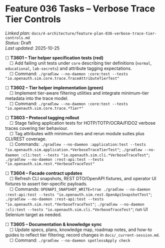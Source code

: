 # Feature 036 Tasks – Verbose Trace Tier Controls

_Linked plan:_ `docs/4-architecture/feature-plan-036-verbose-trace-tier-controls.md`  
_Status:_ Draft  
_Last updated:_ 2025-10-25

☐ **T3601 – Tier helper specification tests (red)**  
 ☐ Add failing unit tests under `core` describing tier definitions (`normal`, `educational`, `lab-secrets`) and attribute tagging expectations.  
 ☐ Command: `./gradlew --no-daemon :core:test --tests "io.openauth.sim.core.trace.TraceAttributeTierTest"`

☐ **T3602 – Tier helper implementation (green)**  
 ☐ Implement tier-aware filtering utilities and integrate minimum-tier metadata into the trace model.  
 ☐ Command: `./gradlew --no-daemon :core:test --tests "io.openauth.sim.core.trace.*Tier*"`

☐ **T3603 – Protocol tagging rollout**  
 ☐ Stage failing application tests for HOTP/TOTP/OCRA/FIDO2 verbose traces covering tier behaviour.  
 ☐ Tag attributes with minimum tiers and rerun module suites plus CLI/REST coverage.  
 ☐ Commands: `./gradlew --no-daemon :application:test --tests "io.openauth.sim.application.*VerboseTraceTierTest"`; `./gradlew --no-daemon :cli:test --tests "io.openauth.sim.cli.*VerboseTraceTest"`; `./gradlew --no-daemon :rest-api:test --tests "io.openauth.sim.rest.*VerboseTraceTest"`

☐ **T3604 – Facade contract updates**  
 ☐ Refresh CLI snapshots, REST DTO/OpenAPI fixtures, and operator UI fixtures to assert tier-specific payloads.  
 ☐ Commands: `OPENAPI_SNAPSHOT_WRITE=true ./gradlew --no-daemon :rest-api:test --tests "io.openauth.sim.rest.OpenApiSnapshotTest"`; `./gradlew --no-daemon :rest-api:test --tests "io.openauth.sim.rest.*VerboseTraceTest"`; `./gradlew --no-daemon :cli:test --tests "io.openauth.sim.cli.*VerboseTraceTest"`; run UI Selenium target as needed.

☐ **T3605 – Documentation & knowledge sync**  
 ☐ Update specs, plans, knowledge map, roadmap notes, and how-to guides to reflect tier filtering; record changes in `docs/_current-session.md`.  
 ☐ Command: `./gradlew --no-daemon spotlessApply check`
